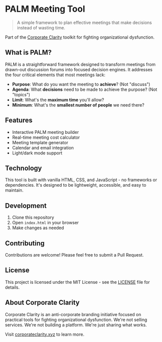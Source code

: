 # PALM Meeting Tool

> A simple framework to plan effective meetings that make decisions instead of wasting time.

Part of the [Corporate Clarity](https://corporateclarity.xyz) toolkit for fighting organizational dysfunction.

## What is PALM?

PALM is a straightforward framework designed to transform meetings from drawn-out discussion forums into focused decision engines. It addresses the four critical elements that most meetings lack:

- **Purpose**: What do you want the meeting to **achieve**? (Not "discuss")
- **Agenda**: What **decisions** need to be made to achieve the purpose? (Not "topics")
- **Limit**: What's the **maximum time** you'll allow?
- **Minimum**: What's the **smallest number of people** we need there?

## Features

- Interactive PALM meeting builder
- Real-time meeting cost calculator
- Meeting template generator
- Calendar and email integration
- Light/dark mode support

## Technology

This tool is built with vanilla HTML, CSS, and JavaScript - no frameworks or dependencies. It's designed to be lightweight, accessible, and easy to maintain.

## Development

1. Clone this repository
2. Open `index.html` in your browser
3. Make changes as needed

## Contributing

Contributions are welcome! Please feel free to submit a Pull Request.

## License

This project is licensed under the MIT License - see the [LICENSE](LICENSE) file for details.

## About Corporate Clarity

Corporate Clarity is an anti-corporate branding initiative focused on practical tools for fighting organizational dysfunction. We're not selling services. We're not building a platform. We're just sharing what works.

Visit [corporateclarity.xyz](https://corporateclarity.xyz) to learn more.
